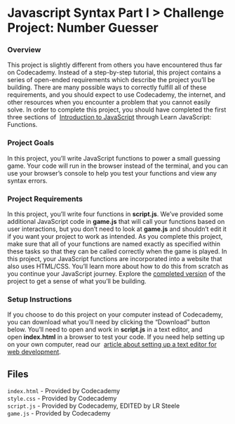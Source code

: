 # Javascript Syntax Part I > Challenge Project: Number Guesser
### **Overview**
This project is slightly different from others you have encountered thus far on 
Codecademy. Instead of a step-by-step tutorial, this project contains a series 
of open-ended requirements which describe the project you’ll be building. There 
are many possible ways to correctly fulfill all of these requirements, and you 
should expect to use Codecademy, the internet, and other resources when you 
encounter a problem that you cannot easily solve. In order to complete this 
project, you should have completed the first three sections of 
[Introduction to JavaScript](https://www.codecademy.com/courses/introduction-to-javascript)
through Learn JavaScript: Functions.

### **Project Goals**
In this project, you’ll write JavaScript functions to power a small guessing 
game. Your code will run in the browser instead of the terminal, and you can use
your browser’s console to help you test your functions and view any syntax 
errors.

### **Project Requirements**
In this project, you’ll write four functions in **script.js**. We’ve provided 
some additional JavaScript code in **game.js** that will call your functions 
based on user interactions, but you don’t need to look at **game.js** and 
shouldn’t edit it if you want your project to work as intended. As you complete 
this project, make sure that all of your functions are named exactly as 
specified within these tasks so that they can be called correctly when the game
is played. In this project, your JavaScript functions are incorporated into a 
website that also uses HTML/CSS. You’ll learn more about how to do this from 
scratch as you continue your JavaScript journey. Explore the
[completed version](https://content.codecademy.com/PRO/independent-practice-projects/number-guesser/example/index.html)
of the project to get a sense of what you’ll be building.

### **Setup Instructions**
If you choose to do this project on your computer instead of Codecademy, you can
download what you’ll need by clicking the “Download” button below. You’ll need 
to open and work in **script.js** in a text editor, and open **index.html** in 
a browser to test your code. If you need help setting up on your own computer, 
read our 
[article about setting up a text editor for web development](https://www.codecademy.com/articles/visual-studio-code).

## Files 
`index.html` - Provided by Codecademy  
`style.css` - Provided by Codecademy  
`script.js` - Provided by Codecademy, EDITED by LR Steele  
`game.js` - Provided by Codecademy  